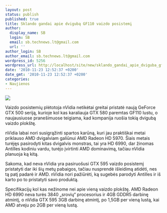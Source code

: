 ```yaml
---
layout: post
status: publish
published: true
title: Sklando gandai apie dvigubą GF110 vaizdo posistemį
author:
  display_name: SB
  login: SB
  email: sb.technews.lt@gmail.com
  url: ''
author_login: SB
author_email: sb.technews.lt@gmail.com
wordpress_id: 5256
wordpress_url: http://localhost/site/new/sklando_gandai_apie_dviguba_gf110_vaizdo_posistemi/
date: '2010-11-23 12:52:37 +0200'
date_gmt: '2010-11-23 12:52:37 +0200'
categories:
- Naujienos
---
```

<div class="imgright"><img src="http://t0.gstatic.com/images?q=tbn:m42MX4h7iDoWkM:http://www.legox.com/wp-content/uploads/2009/08/nvidia-logo-2.jpg"  /></div>
<p>Vaizdo posistemių plėtotoja nVidia netikėtai greitai pristatė naują GeForce GTX 500 seriją, kurioje kol kas karaliauja GTX 580 paremtas GF110 lustu, o naujausiuose pranešimuose teigiama, kad kompanija ruošia tokią dvigubą vaizdo plokštę.</p>
<p>nVidia labai nori susigrąžinti spartos karūną, kuri jau praktiškai metai priklauso AMD dvigalviam galiūnui AMD Radeon HD 5970. Šiais metais turėjęs pasirodyti kitas dvigalvis monstras, tai yra HD 6990, dar žinomas Antilles kodiniu vardu, turėjo įvirtinti AMD dominavimą, tačiau nVidia planuoja ką kitą.</p>
<p>Sakoma, kad neva nVidia yra pasiruošusi GTX 595 vaizdo posistemį pristatyti dar iki šių metų pabaigos, tačiau nusprendė išleidimą atidėti, nes tą patį padarė ir AMD. nVidia nori pažiūrėti, ką sugebės parodyti Antilles ir iš karto po to pristatyti savo produktą.</p>
<p>Specifikacijų kol kas nežinome nei apie vieną vaizdo plokštę. AMD Radeon HD 6990 neva turės 3840 „srovių“ procesorius ir 4GB GDDR5 darbinę atmintį, o nVidia GTX 595 3GB darbinę atmintį, po 1,5GB per vieną lustą, kai AMD atveju po 2GB per vieną lustą.<br /></p>
